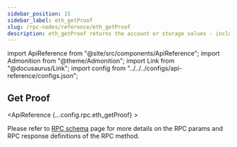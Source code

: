 ```yaml
---
sidebar_position: 15
sidebar_label: eth_getProof
slug: /rpc-nodes/reference/eth_getProof
description: eth_getProof returns the account or storage values - including the Merkle proof - for a specified account. Useful for verifying a contract or account's state.
---
```


<head>
    <title>eth_getProof RPC Method - Moralis Documentation</title>
</head>

import ApiReference from "@site/src/components/ApiReference";
import Admonition from "@theme/Admonition";
import Link from "@docusaurus/Link";
import config from "../../../configs/api-reference/configs.json";

## Get Proof

<ApiReference {...config.rpc.eth_getProof} >
<Admonition type="info" title="Note">

<p>
Please refer to <a href="/rpc-nodes/reference/evm-rpc-schema">RPC schema</a> page for more details on the RPC params and RPC response definitions of the RPC method. 
</p>
</Admonition>
</ApiReference>

